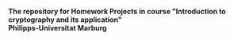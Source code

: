 <strong>The repository for Homework Projects in course "Introduction to cryptography and its application"</strong>  
<strong>Philipps-Universitat Marburg</strong>
